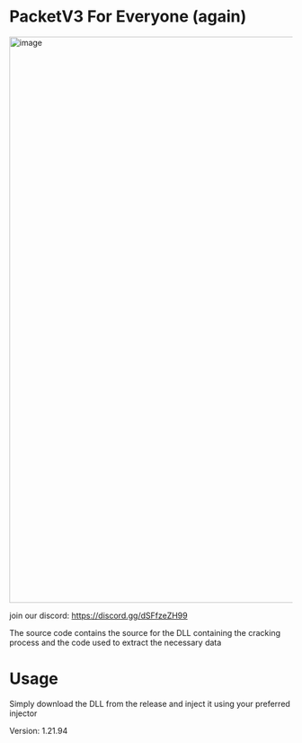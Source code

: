 # PacketV3 For Everyone (again)

<img width="1389" height="1007" alt="image" src="https://github.com/user-attachments/assets/d3ee9f26-8615-4e87-9e1e-056c48e28e41" />

join our discord: https://discord.gg/dSFfzeZH99

The source code contains the source for the DLL containing the cracking process and the code used to extract the necessary data

# Usage

Simply download the DLL from the release and inject it using your preferred injector

Version: 1.21.94
